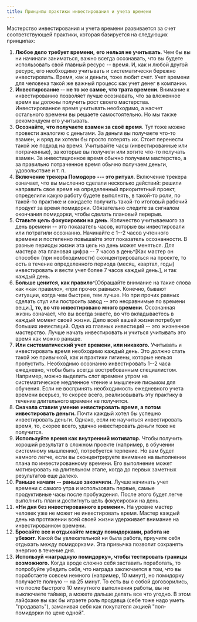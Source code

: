 ```yaml
---
title: Принципы практики инвестирования и учета времени
---
```


Мастерство инвестирования и учета времени развивается за счет
соответствующей практики, которая базируется на следующих принципах:

1.  **Любое дело** **требует времени,** **его** **нельзя не учитывать**.
    Чем бы вы ни начинали заниматься, важно всегда осознавать, что вы
    будете использовать свой главный ресурс -- время. И, как и любой
    другой ресурс, его необходимо учитывать и систематически бережно
    инвестировать. Время, как и деньги, тоже любит счет. Учет времени
    для человека такой же важный процесс как учет денег в компании.
2.  **Инвестирование -- не то же самое, что трата времени**. Внимание к
    инвестированию позволяет лучше осознавать, что за вложенное время вы
    должны получить рост своего мастерства. Инвестированное время
    учитывать необходимо, а насчет остального времени вы решаете
    самостоятельно. Но мы также рекомендуем его учитывать.
3.  **Осознайте,** **что получаете** **взамен за своё** **время**. Тут
    тоже можно провести аналогию с деньгами. За деньги вы получаете
    что-то взамен, и вряд ли хотели бы просто потерять их. Стоит
    перенести такой же подход на время. Учитывайте часы (инвестированные
    или потраченные), за которые вы получили или хотите что-то получать
    взамен. За инвестиционное время обычно получаем мастерство, а за
    правильно потраченное время обычно получаем деньги, удовольствие и
    т. п.
4.  **Включение трекера Помодоро** **--- это ритуал**. Включение трекера
    означает, что вы мысленно сделали несколько действий: решили
    направить свое время на определенный приоритетный проект, определили
    какую работу будете выполнять, в такой-то роли, по такой-то практике
    и ожидаете получить такой-то итоговый рабочий продукт за время
    помидорки. Обязательно следите за сигналом окончания помидорки,
    чтобы сделать плановый перерыв.
5.  **Ставьте** **цель фокусировки на день**. Количество учитываемого за
    день времени -- это показатель часов, которые вы инвестировали или
    потратили осознанно. Начинайте с 1--2 часов учтенного времени и
    постепенно повышайте этот показатель осознанности. В разные периоды
    жизни эта цель на день может меняться. Для мастера эта плановая
    цифра -- 7 часов в день^[Как мастер он способен (при
    необходимости) сконцентрироваться на проекте, то есть в течение
    определенного периода (месяц, квартал, годы) инвестировать и вести
    учет более 7 часов каждый день.], и так каждый день.
6.  **Больше ценится, как правило**^[Обращайте внимание
    на такие слова как «как правило», «при прочих равных». Конечно,
    бывают ситуации, когда чем быстрее, тем лучше. Но при прочих равных
    сделать стул или построить завод -- это несравнимые по времени
    вещи.]**,** **то, во что инвестировано много
    времени**. Осознанная жизнь означает, что вы всегда знаете, во что
    вкладываетесь в каждый момент своей жизни. Дело всей вашей жизни
    потребует больших инвестиций. Одна из главных инвестиций -- это
    жизненное мастерство. Лучше начать инвестировать и учиться учитывать
    это время как можно раньше.
7.  **Или систематический учет** **времени, или никакого.** Учитывать и
    инвестировать время необходимо каждый день. Это должно стать такой
    же привычкой, как и практики гигиены, которые нельзя пропустить.
    Необходимо осознанно инвестировать 1--2 часа ежедневно, чтобы быть
    всегда востребованным специалистом. Например, можно выделить слот
    времени утром на систематическое медленное чтение и мышление письмом
    для обучения. Если не воспринять необходимость ежедневного учета
    времени всерьез, то скорее всего, реализовывать эту практику в
    течение длительного времени не получится.
8.  **Сначала** **ставим** **умение** **инвестировать** **время, а
    потом** **инвестировать деньги.** Почти каждый хотел бы успешно
    инвестировать деньги. Однако, если не научиться инвестировать время,
    то, скорее всего, удачно инвестировать деньги тоже не получится.
9.  **Используйте** **время как** **внутренний мотиватор.** Чтобы
    получить хороший результат в сложном проекте (например, в обучении
    системному мышлению), потребуется терпение. Но вам будет намного
    легче, если вы сконцентрируете внимание на выполнении плана по
    инвестированному времени. Его выполнение может мотивировать на
    длительном этапе, когда до первых заметных результатов еще далеко.
10. **Раньше начали** **-- раньше закончили**. Лучше начинать учет
    времени с самого утра и использовать первые, самые продуктивные часы
    после пробуждения. После этого будет легче выполнить план и
    достигнуть цель фокусировки на день.
11. **«Ни дня без инвестированного времени».** На уровне мастер человек
    уже не может не инвестировать время. Мастер каждый день на
    протяжении всей своей жизни удерживает внимание на инвестированном
    времени.
12. **Бросайте** **все и отдыхайте** **между помидорками, работа не
    убежит**. Какой бы увлекательной ни была работа, приучите себя
    отдыхать между помидорками. Эта привычка позволит сохранять энергию
    в течение дня.
13. **Используй «наградную помидорку», чтобы тестировать границы
    возможного.** Когда вроде сложно себя заставить поработать, то
    попробуйте убедить себя, что награда заключается в том, что вы
    поработаете совсем немного (например, 10 минут), но помидорку
    получаете полную -- на 25 минут. То есть вы с собой договорились,
    что после быстрого 10 минутного выполнения работы, вы не выключаете
    таймер, а можете дальше делать все что угодно. В этом лайфхаке вы
    как бы играете роль продавца (себе тоже надо уметь "продавать"),
    заманивая себя как покупателя акцией "пол-помидорки по цене одной".

